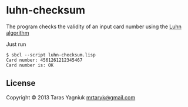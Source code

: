 # luhn-checksum

The program checks the validity of an input card number using the [Luhn algorithm](http://en.wikipedia.org/wiki/Luhn_algorithm)

Just run

    $ sbcl --script luhn-checksum.lisp
    Card number: 4561261212345467
    Card number is: OK

## License

Copyright © 2013 Taras Yagniuk <mrtaryk@gmail.com>
